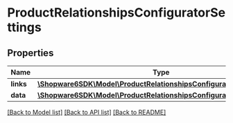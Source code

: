 # ProductRelationshipsConfiguratorSettings

## Properties
Name | Type | Description | Notes
------------ | ------------- | ------------- | -------------
**links** | [**\Shopware6SDK\Model\ProductRelationshipsConfiguratorSettingsLinks**](ProductRelationshipsConfiguratorSettingsLinks.md) |  | [optional] 
**data** | [**\Shopware6SDK\Model\ProductRelationshipsConfiguratorSettingsData[]**](ProductRelationshipsConfiguratorSettingsData.md) |  | [optional] 

[[Back to Model list]](../../README.md#documentation-for-models) [[Back to API list]](../../README.md#documentation-for-api-endpoints) [[Back to README]](../../README.md)

